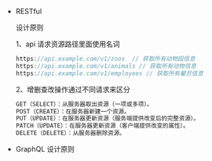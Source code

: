 - RESTful

  设计原则

  1、api 请求资源路径里面使用名词

  ```javascript
  https://api.example.com/v1/zoos  // 获取所有动物园信息
  https://api.example.com/v1/animals // 获取所有动物信息
  https://api.example.com/v1/employees // 获取所有雇员信息
  ```

  2、增删查改操作通过不同请求来区分

  ```javascript
  GET（SELECT）：从服务器取出资源（一项或多项）。
  POST（CREATE）：在服务器新建一个资源。
  PUT（UPDATE）：在服务器更新资源（服务端提供改变后的完整资源）。
  PATCH（UPDATE）：在服务器更新资源（客户端提供改变的属性）。
  DELETE（DELETE）：从服务器删除资源。
  ```

- GraphQL 设计原则